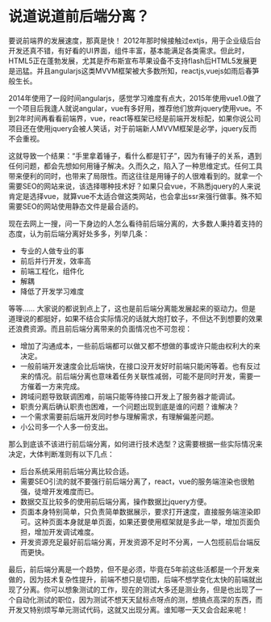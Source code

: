 # 说道说道前后端分离？

要说前端界的发展速度，那真是快！
2012年那时候接触过extjs，用于企业级后台开发还真不错，有好看的UI界面，组件丰富，基本能满足各类需求。但此时，HTML5正在蓬勃发展，尤其是乔布斯宣布苹果设备不支持flash后HTML5发展更是迅猛。并且angularjs这类MVVM框架被大多数所知，reactjs,vuejs如雨后春笋般生长。

2014年使用了一段时间angularjs，感觉学习难度有点大，2015年使用vue1.0做了一个项目后我逢人就说angular，vue有多好用，推荐他们放弃jquery使用vue。不到2年时间再看看前端界，vue，react等框架已经是前端开发标配，如果你说公司项目还在使用jquery会被人笑话，对于前端新人MVVM框架是必学，jquery反而不会重视。

这就导致一个结果：“手里拿着锤子，看什么都是钉子”，因为有锤子的关系，遇到任何问题，都会先想如何用锤子解决。久而久之，陷入了一种思维定式。任何工具带来便利的同时，也带来了局限性。而这往往是用锤子的人很难看到的。就拿一个需要SEO的网站来说，该选择哪种技术好？如果只会vue，不熟悉jquery的人来说肯定是选择vue，就算vue不太适合做这类网站，也会拿出ssr来强行做事。殊不知需要SEO的网站使用静态文件是最合适的。

现在去网上一搜，问一下身边的人怎么看待前后端分离的，大多数人秉持着支持的态度，认为前后端分离好处多多，列举几条：

- 专业的人做专业的事
- 前后并行开发，效率高
- 前端工程化，组件化
- 解耦
- 降低了开发学习难度

等等……
大家说的都说到点上了，这也是前后端分离能发展起来的驱动力。但是道理说的都挺好，如果不结合实际情况的话就大炮打蚊子，不但达不到想要的效果还浪费资源。而且前后端分离带来的负面情况也不可忽视：

- 增加了沟通成本，一些前后端都可以做又都不想做的事或许只能由权利大的来决定。
- 一般前端开发速度会比后端快，在接口没开发好时前端只能闲等着。也有反过来的情况。前后端分离也意味着任务关联性减弱，可能不是同时开发，需要一方催着一方来完成。
- 跨域问题导致联调困难，前端只能等待接口开发上了服务器才能调试。
- 职责分离后确认职责也困难，一个问题出现到底是谁的问题？谁解决？
- 一个需求需要前后端开发同时参与理解需求，有理解偏差问题。
- 小公司多一个人多一份支出。

那么到底该不该进行前后端分离，如何进行技术选型？这需要根据一些实际情况来决定，大体判断准则有以下几点：

* 后台系统采用前后端分离比较合适。
* 需要SEO引流的就不要强行前后端分离了，react，vue的服务端渲染也很勉强，徒增开发难度而已。
* 数据交互比较多的使用前后端分离，操作数据比jquery方便。
* 页面本身特别简单，只负责简单数据展示，要求打开速度，直接服务端渲染即可。这种页面本身就是单页面，如果还要使用框架就是多此一举，增加页面负担，增加开发调试难度。
* 开发资源充足最好前后端分离，开发资源不足时不分离，一人包揽前后台端反而更快。

最后，前后端分离是一个趋势，但不是必须，毕竟在5年前这些活都是一个开发来做的，因为技术复杂性提升，前端不想只是切图，后端不想学变化太快的前端就出现了分离。你可以想象测试的工作，现在的测试大多还是测业务，但是也出现了一个自动化测试的职位，因为测试不想天天鼠标点呀点的测，想搞点高深的东西，而开发又特别烦写单元测试代码，这就又出现分离。谁知哪一天又会合起来呢！
